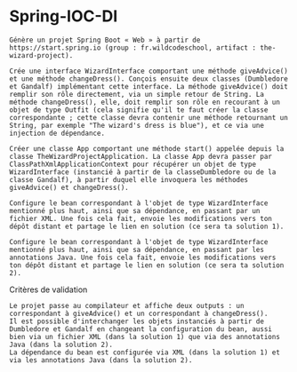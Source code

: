 # Spring-IOC-DI


    Génère un projet Spring Boot « Web » à partir de https://start.spring.io (group : fr.wildcodeschool, artifact : the-wizard-project).

    Crée une interface WizardInterface comportant une méthode giveAdvice() et une méthode changeDress(). Conçois ensuite deux classes (Dumbledore et Gandalf) implémentant cette interface. La méthode giveAdvice() doit remplir son rôle directement, via un simple retour de String. La méthode changeDress(), elle, doit remplir son rôle en recourant à un objet de type Outfit (cela signifie qu'il te faut créer la classe correspondante ; cette classe devra contenir une méthode retournant un String, par exemple "The wizard's dress is blue"), et ce via une injection de dépendance.

    Créer une classe App comportant une méthode start() appelée depuis la classe TheWizardProjectApplication. La classe App devra passer par ClassPathXmlApplicationContext pour récupérer un objet de type WizardInterface (instancié à partir de la classeDumbledore ou de la classe Gandalf), à partir duquel elle invoquera les méthodes giveAdvice() et changeDress().

    Configure le bean correspondant à l'objet de type WizardInterface mentionné plus haut, ainsi que sa dépendance, en passant par un fichier XML. Une fois cela fait, envoie les modifications vers ton dépôt distant et partage le lien en solution (ce sera ta solution 1).

    Configure le bean correspondant à l'objet de type WizardInterface mentionné plus haut, ainsi que sa dépendance, en passant par les annotations Java. Une fois cela fait, envoie les modifications vers ton dépôt distant et partage le lien en solution (ce sera ta solution 2).

Critères de validation

    Le projet passe au compilateur et affiche deux outputs : un correspondant à giveAdvice() et un correspondant à changeDress().
    Il est possible d'interchanger les objets instanciés à partir de Dumbledore et Gandalf en changeant la configuration du bean, aussi bien via un fichier XML (dans la solution 1) que via des annotations Java (dans la solution 2).
    La dépendance du bean est configurée via XML (dans la solution 1) et via les annotations Java (dans la solution 2).


